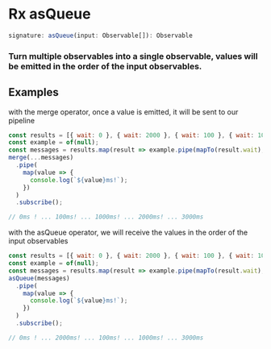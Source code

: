 # Rx asQueue

```typescript
signature: asQueue(input: Observable[]): Observable
```

### Turn multiple observables into a single observable, values will be emitted in the order of the input observables.

## Examples

with the merge operator, once a value is emitted, it will be sent to our pipeline

```javascript
const results = [{ wait: 0 }, { wait: 2000 }, { wait: 100 }, { wait: 1000 }, { wait: 3000 }];
const example = of(null);
const messages = results.map(result => example.pipe(mapTo(result.wait), delay(result.wait)));
merge(...messages)
  .pipe(
    map(value => {
      console.log(`${value}ms!`);
    })
  )
  .subscribe();

// 0ms ! ... 100ms! ... 1000ms! ... 2000ms! ... 3000ms
```

with the asQueue operator, we will receive the values in the order of the input observables

```javascript
const results = [{ wait: 0 }, { wait: 2000 }, { wait: 100 }, { wait: 1000 }, { wait: 3000 }];
const example = of(null);
const messages = results.map(result => example.pipe(mapTo(result.wait), delay(result.wait)));
asQueue(messages)
  .pipe(
    map(value => {
      console.log(`${value}ms!`);
    })
  )
  .subscribe();

// 0ms ! ... 2000ms! ... 100ms! ... 1000ms! ... 3000ms
```
